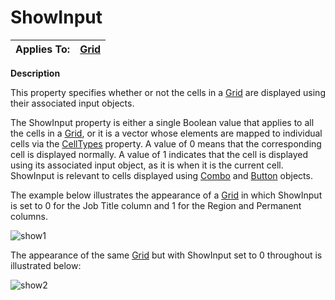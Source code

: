 




<h1 class="heading"><span class="name">ShowInput</span></h1>

| Applies To: | [Grid](../a-z/grid.md) |
| --- | ---  |


**Description**


This property specifies whether or not the cells in a [Grid](../a-z/grid.md) are displayed using their associated input objects.



The ShowInput property is either a single Boolean value that applies to all the cells in a [Grid](../a-z/grid.md), or it is a vector whose elements are mapped to individual cells via the [CellTypes](../a-z/celltypes.md) property. A value of 0 means that the corresponding cell is displayed normally. A value of 1 indicates that the cell is displayed using its associated input object, as it is when it is the current cell. ShowInput is relevant to cells displayed using [Combo](../a-z/combo.md) and [Button](../a-z/button.md) objects.



The example below illustrates the appearance of a [Grid](../a-z/grid.md) in which ShowInput is set to 0 for the Job Title column and 1 for the Region and Permanent columns.


![show1](../img/show1.gif)




The appearance of the same [Grid](../a-z/grid.md) but with ShowInput set to 0 throughout is illustrated below:


![show2](../img/show2.gif)



